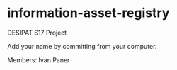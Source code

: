 information-asset-registry
==========================

DESIPAT S17 Project

Add your name by committing from your computer.

Members:
Ivan Paner
